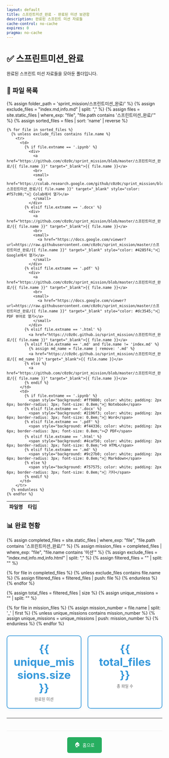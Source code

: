 ```yaml
---
layout: default
title: 스프린트미션_완료 - 완료된 미션 보관함
description: 완료된 스프린트 미션 자료들
cache-control: no-cache
expires: 0
pragma: no-cache
---
```


# ✅ 스프린트미션_완료

완료된 스프린트 미션 자료들을 모아둔 폴더입니다.

## 📄 파일 목록


<table>
  <thead>
    <tr>
      <th>파일명</th>
      <th>타입</th>
    </tr>
  </thead>
  <tbody>
    {% assign folder_path = 'sprint_mission/스프린트미션_완료/' %}
    {% assign exclude_files = "index.md,info.md" | split: "," %}
    {% assign files = site.static_files | where_exp: "file", "file.path contains '스프린트미션_완료/'" %}
    {% assign sorted_files = files | sort: 'name' | reverse %}
    
    {% for file in sorted_files %}
      {% unless exclude_files contains file.name %}
        <tr>
          <td>
            {% if file.extname == '.ipynb' %}
              <div>
                <a href="https://github.com/c0z0c/sprint_mission/blob/master/스프린트미션_완료/{{ file.name }}" target="_blank">{{ file.name }}</a>
                <br>
                <small>
                  <a href="https://colab.research.google.com/github/c0z0c/sprint_mission/blob/master/스프린트미션_완료/{{ file.name }}" target="_blank" style="color: #f57c00;">🔗 Colab에서 열기</a>
                </small>
              </div>
            {% elsif file.extname == '.docx' %}
              <div>
                <a href="https://github.com/c0z0c/sprint_mission/blob/master/스프린트미션_완료/{{ file.name }}" target="_blank">{{ file.name }}</a>
                <br>
                <small>
                  <a href="https://docs.google.com/viewer?url=https://raw.githubusercontent.com/c0z0c/sprint_mission/master/스프린트미션_완료/{{ file.name }}" target="_blank" style="color: #4285f4;">🔗 Google에서 열기</a>
                </small>
              </div>
            {% elsif file.extname == '.pdf' %}
              <div>
                <a href="https://github.com/c0z0c/sprint_mission/blob/master/스프린트미션_완료/{{ file.name }}" target="_blank">{{ file.name }}</a>
                <br>
                <small>
                  <a href="https://docs.google.com/viewer?url=https://raw.githubusercontent.com/c0z0c/sprint_mission/master/스프린트미션_완료/{{ file.name }}" target="_blank" style="color: #dc3545;">🔗 PDF 뷰어로 열기</a>
                </small>
              </div>
            {% elsif file.extname == '.html' %}
              <a href="https://c0z0c.github.io/sprint_mission/스프린트미션_완료/{{ file.name }}" target="_blank">{{ file.name }}</a>
            {% elsif file.extname == '.md' and file.name != 'index.md' %}
              {% assign md_name = file.name | remove: '.md' %}
              <a href="https://c0z0c.github.io/sprint_mission/스프린트미션_완료/{{ md_name }}" target="_blank">{{ file.name }}</a>
            {% else %}
              <a href="https://github.com/c0z0c/sprint_mission/blob/master/스프린트미션_완료/{{ file.name }}" target="_blank">{{ file.name }}</a>
            {% endif %}
          </td>
          <td>
            {% if file.extname == '.ipynb' %}
              <span style="background: #ff9800; color: white; padding: 2px 6px; border-radius: 3px; font-size: 0.8em;">📓 Notebook</span>
            {% elsif file.extname == '.docx' %}
              <span style="background: #2196f3; color: white; padding: 2px 6px; border-radius: 3px; font-size: 0.8em;">📄 Word</span>
            {% elsif file.extname == '.pdf' %}
              <span style="background: #f44336; color: white; padding: 2px 6px; border-radius: 3px; font-size: 0.8em;">📋 PDF</span>
            {% elsif file.extname == '.html' %}
              <span style="background: #4caf50; color: white; padding: 2px 6px; border-radius: 3px; font-size: 0.8em;">🌐 HTML</span>
            {% elsif file.extname == '.md' %}
              <span style="background: #9c27b0; color: white; padding: 2px 6px; border-radius: 3px; font-size: 0.8em;">📝 Markdown</span>
            {% else %}
              <span style="background: #757575; color: white; padding: 2px 6px; border-radius: 3px; font-size: 0.8em;">📎 기타</span>
            {% endif %}
          </td>
        </tr>
      {% endunless %}
    {% endfor %}
  </tbody>
</table>

## 📊 완료 현황

{% assign completed_files = site.static_files | where_exp: "file", "file.path contains '스프린트미션_완료/'" %}
{% assign mission_files = completed_files | where_exp: "file", "file.name contains '미션'" %}
{% assign exclude_files = "index.md,info.md,info.html" | split: "," %}
{% assign filtered_files = "" | split: "" %}

{% for file in completed_files %}
  {% unless exclude_files contains file.name %}
    {% assign filtered_files = filtered_files | push: file %}
  {% endunless %}
{% endfor %}

{% assign total_files = filtered_files | size %}
{% assign unique_missions = "" | split: "" %}

{% for file in mission_files %}
  {% assign mission_number = file.name | split: '_' | first %}
  {% unless unique_missions contains mission_number %}
    {% assign unique_missions = unique_missions | push: mission_number %}
  {% endunless %}
{% endfor %}

<div class="completion-stats">
  <div class="stat-card">
    <div class="stat-number">{{ unique_missions.size }}</div>
    <div class="stat-label">완료된 미션</div>
  </div>
  <div class="stat-card">
    <div class="stat-number">{{ total_files }}</div>
    <div class="stat-label">총 파일 수</div>
  </div>
<!--
  <div class="stat-card">
    <div class="stat-number">100%</div>
    <div class="stat-label">진행률</div>
  </div>
-->
</div>

---

<div class="navigation-footer">
  <a href="{{ site.baseurl }}/" class="nav-button home">
    <span class="nav-icon">🏠</span> 홈으로
  </a>
</div>

<style>
.file-list {
  margin: 20px 0;
}

.file-item {
  margin-bottom: 8px;
}

.file-item.featured {
  margin-bottom: 20px;
}

.mission-group {
  margin: 30px 0;
  padding: 20px;
  background: #f8f9fa;
  border-radius: 10px;
  border-left: 4px solid #3498db;
}

.mission-group h3 {
  margin: 0 0 15px 0;
  color: #2c3e50;
  font-size: 1.2em;
}

.item-link {
  display: flex;
  align-items: center;
  padding: 12px 15px;
  background: white;
  border-radius: 6px;
  text-decoration: none;
  border: 1px solid #dee2e6;
  transition: all 0.3s ease;
  box-shadow: 0 1px 3px rgba(0,0,0,0.05);
  position: relative;
}

.item-link:hover {
  transform: translateY(-1px);
  box-shadow: 0 3px 6px rgba(0,0,0,0.1);
  text-decoration: none;
}

.item-link.readme:hover {
  background: #e3f2fd;
  border-color: #2196f3;
}

.item-link.notebook:hover {
  background: #fff3e0;
  border-color: #ff9800;
}

.item-link.document:hover {
  background: #e8f5e8;
  border-color: #4caf50;
}

.item-link.pdf:hover {
  background: #ffebee;
  border-color: #f44336;
}

.item-link.python:hover {
  background: #f3e5f5;
  border-color: #9c27b0;
}

.file-display {
  cursor: default;
}

.file-display:hover {
  background: #f5f5f5;
  border-color: #ccc;
}

.item-icon {
  font-size: 20px;
  margin-right: 12px;
  width: 25px;
  text-align: center;
}

.item-name {
  font-weight: bold;
  color: #2c3e50;
  margin-right: 15px;
  flex: 1;
}

.item-desc {
  color: #666;
  font-size: 0.85em;
  font-style: italic;
}

.item-badge {
  background: #e74c3c;
  color: white;
  padding: 2px 8px;
  border-radius: 12px;
  font-size: 0.75em;
  font-weight: bold;
  margin-left: 10px;
}

.completion-stats {
  display: grid;
  grid-template-columns: repeat(auto-fit, minmax(150px, 1fr));
  gap: 20px;
  margin: 30px 0;
}

.stat-card {
  background: white;
  border-radius: 10px;
  padding: 20px;
  text-align: center;
  border: 2px solid #3498db;
  box-shadow: 0 2px 8px rgba(52, 152, 219, 0.1);
}

.stat-number {
  font-size: 2.5em;
  font-weight: bold;
  color: #3498db;
  margin-bottom: 5px;
}

.stat-label {
  color: #666;
  font-size: 0.9em;
}

.navigation-footer {
  margin-top: 40px;
  padding-top: 20px;
  border-top: 1px solid #eee;
  text-align: center;
}

.nav-button {
  display: inline-flex;
  align-items: center;
  padding: 12px 24px;
  background: #27ae60;
  color: white;
  border-radius: 6px;
  text-decoration: none;
  transition: all 0.3s ease;
  margin: 0 10px;
}

.nav-button:hover {
  background: #219a52;
  transform: translateY(-2px);
  text-decoration: none;
  color: white;
}

.nav-icon {
  margin-right: 8px;
  font-size: 16px;
}

.file-actions {
  margin-top: 8px;
  display: flex;
  gap: 8px;
  flex-wrap: wrap;
}

.action-link {
  display: inline-flex;
  align-items: center;
  padding: 6px 12px;
  text-decoration: none;
  border-radius: 4px;
  font-size: 0.85em;
  transition: all 0.3s ease;
  border: 1px solid;
}

.action-link.github {
  background: #f6f8fa;
  color: #24292e;
  border-color: #d0d7de;
}

.action-link.github:hover {
  background: #24292e;
  color: white;
  text-decoration: none;
}

.action-link.nbviewer {
  background: #fff8e1;
  color: #e65100;
  border-color: #ffb74d;
}

.action-link.nbviewer:hover {
  background: #e65100;
  color: white;
  text-decoration: none;
}

.action-link.colab {
  background: #fff3e0;
  color: #f57c00;
  border-color: #ffb74d;
}

.action-link.colab:hover {
  background: #f57c00;
  color: white;
  text-decoration: none;
}

.action-icon {
  margin-right: 6px;
  font-size: 14px;
}

.action-text {
  font-size: 0.8em;
}
</style>
